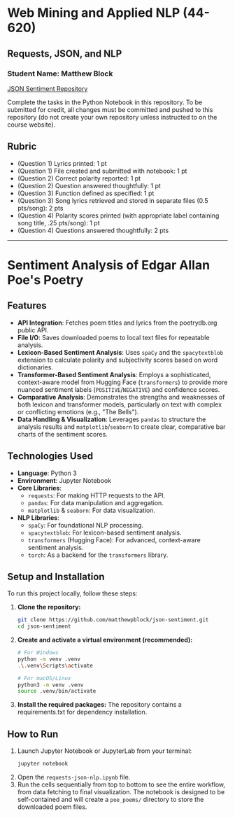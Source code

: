 # Web Mining and Applied NLP (44-620)

## Requests, JSON, and NLP

### Student Name: Matthew Block
[JSON Sentiment Repository](https://github.com/matthewpblock/json-sentiment)  

Complete the tasks in the Python Notebook in this repository.
To be submitted for credit, all changes must be committed and pushed to this repository (do not create your own repository unless instructed to on the course website).

## Rubric

* (Question 1) Lyrics printed: 1 pt
* (Question 1) File created and submitted with notebook: 1 pt
* (Question 2) Correct polarity reported: 1 pt
* (Question 2) Question answered thoughtfully: 1 pt
* (Question 3) Function defined as specified: 1 pt
* (Question 3) Song lyrics retrieved and stored in separate files (0.5 pts/song): 2 pts
* (Question 4) Polarity scores printed (with appropriate label containing song title, .25 pts/song): 1 pt
* (Question 4) Questions answered thoughtfully: 2 pts

---
# Sentiment Analysis of Edgar Allan Poe's Poetry
## Features

*   **API Integration**: Fetches poem titles and lyrics from the poetrydb.org public API.
*   **File I/O**: Saves downloaded poems to local text files for repeatable analysis.
*   **Lexicon-Based Sentiment Analysis**: Uses `spaCy` and the `spacytextblob` extension to calculate polarity and subjectivity scores based on word dictionaries.
*   **Transformer-Based Sentiment Analysis**: Employs a sophisticated, context-aware model from Hugging Face (`transformers`) to provide more nuanced sentiment labels (`POSITIVE`/`NEGATIVE`) and confidence scores.
*   **Comparative Analysis**: Demonstrates the strengths and weaknesses of both lexicon and transformer models, particularly on text with complex or conflicting emotions (e.g., "The Bells").
*   **Data Handling & Visualization**: Leverages `pandas` to structure the analysis results and `matplotlib`/`seaborn` to create clear, comparative bar charts of the sentiment scores.

## Technologies Used

*   **Language**: Python 3
*   **Environment**: Jupyter Notebook
*   **Core Libraries**:
    *   `requests`: For making HTTP requests to the API.
    *   `pandas`: For data manipulation and aggregation.
    *   `matplotlib` & `seaborn`: For data visualization.
*   **NLP Libraries**:
    *   `spaCy`: For foundational NLP processing.
    *   `spacytextblob`: For lexicon-based sentiment analysis.
    *   `transformers` (Hugging Face): For advanced, context-aware sentiment analysis.
    *   `torch`: As a backend for the `transformers` library.

## Setup and Installation

To run this project locally, follow these steps:

1.  **Clone the repository:**
    ```bash
    git clone https://github.com/matthewpblock/json-sentiment.git
    cd json-sentiment
    ```

2.  **Create and activate a virtual environment (recommended):**
    ```bash
    # For Windows
    python -m venv .venv
    .\.venv\Scripts\activate

    # For macOS/Linux
    python3 -m venv .venv
    source .venv/bin/activate
    ```

3.  **Install the required packages:**
The repository contains a requirements.txt for dependency installation.

## How to Run

1.  Launch Jupyter Notebook or JupyterLab from your terminal:
    ```bash
    jupyter notebook
    ```
2.  Open the `requests-json-nlp.ipynb` file.
3.  Run the cells sequentially from top to bottom to see the entire workflow, from data fetching to final visualization. The notebook is designed to be self-contained and will create a `poe_poems/` directory to store the downloaded poem files.